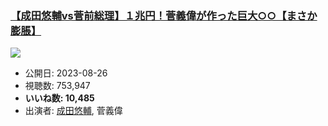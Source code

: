 ### [【成田悠輔vs菅前総理】１兆円！菅義偉が作った巨大○○【まさか膨脹】](https://www.youtube.com/watch?v=45E9JOZbcX4)
[![](https://img.youtube.com/vi/45E9JOZbcX4/sddefault.jpg)](https://www.youtube.com/watch?v=45E9JOZbcX4)
-   公開日: 2023-08-26
-   視聴数: 753,947
-   **いいね数: 10,485**
-   出演者: [成田悠輔](/rehacq_fan/people/成田悠輔 "wikilink"), 菅義偉
